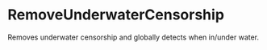 # RemoveUnderwaterCensorship
Removes underwater censorship and globally detects when in/under water.
